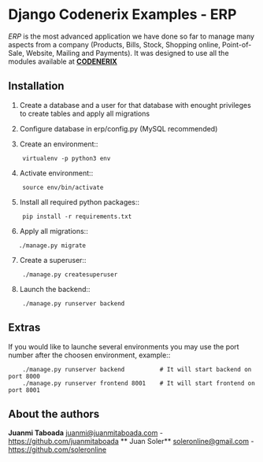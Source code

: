 # Django Codenerix  Examples - ERP

*ERP* is the most advanced application we have done so far to manage many aspects from a company (Products, Bills, Stock, Shopping online, Point-of-Sale, Website, Mailing and Payments). It was designed to use all the modules available at **[CODENERIX](https://github.com/codenerix)**


## Installation

1. Create a database and a user for that database with enought privileges to create tables and apply all migrations

2. Configure database in erp/config.py (MySQL recommended)

3. Create an environment::
```
    virtualenv -p python3 env
```

4. Activate environment::
```
    source env/bin/activate
```

5. Install all required python packages::
```
    pip install -r requirements.txt
```

6. Apply all migrations::
```
   ./manage.py migrate
```

7. Create a superuser::
```
    ./manage.py createsuperuser
```

8. Launch the backend::
```
    ./manage.py runserver backend
```


## Extras

If you would like to launche several environments you may use the port number after the choosen environment, example::

```
    ./manage.py runserver backend          # It will start backend on port 8000
    ./manage.py runserver frontend 8001    # It will start frontend on port 8001
```

## About the authors
**Juanmi Taboada** <juanmi@juanmitaboada.com> - https://github.com/juanmitaboada
** Juan Soler** <soleronline@gmail.com> - https://github.com/soleronline
